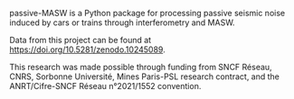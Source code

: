 passive-MASW is a Python package for processing passive seismic noise induced by cars or trains through interferometry and MASW.

Data from this project can be found at https://doi.org/10.5281/zenodo.10245089.

This research was made possible through funding from SNCF Réseau, CNRS, Sorbonne Université, Mines Paris-PSL research contract, and the ANRT/Cifre-SNCF Réseau n°2021/1552 convention.
